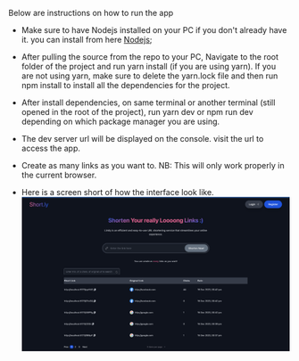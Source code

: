 Below are instructions on how to run the app

- Make sure to have Nodejs installed on your PC if you don't already have it. you can install from here [Nodejs](https://nodejs.org/en/download);

- After pulling the source from the repo to your PC, Navigate to the root folder of the project and run yarn install (if you are using yarn). If you are not using yarn, make sure to delete the yarn.lock file and then run npm install to install all the dependencies for the project.

- After install dependencies, on same terminal or another terminal (still opened in the root of the project), run yarn dev or npm run dev depending on which package manager you are using.

- The dev server url will be displayed on the console. visit the url to access the app.

- Create as many links as you want to. NB: This will only work properly in the current browser.

- Here is a screen short of how the interface look like.
![Screen shot](https://github.com/ibravoh149/url_shortener_client/blob/some-ui-addition/Screenshot%202023-12-15%20at%201.15.50%20PM.png)

